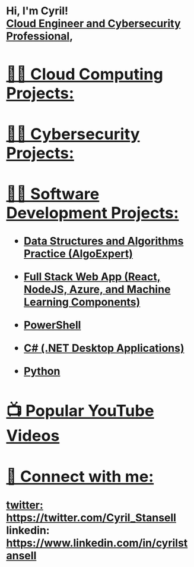 <h1>Hi, I'm Cyril! <br/><a href="https://github.com/cstansell1">Cloud Engineer and Cybersecurity Professional</a>, <a href="(https://www.linkedin.com/in/cyrilstansell)">
  

<h2>👨‍💻 Cloud Computing Projects:</h2>

<h2>👨‍💻 Cybersecurity Projects:</h2>

<h2>👨‍💻 Software Development Projects:</h2>

- <b>Data Structures and Algorithms Practice (AlgoExpert)</b>

- <b>Full Stack Web App (React, NodeJS, Azure, and Machine Learning Components)</b>

- <b>PowerShell</b>

- <b>C# (.NET Desktop Applications)</b>

- <b>Python</b>
 

<h2>📺 Popular YouTube Videos</h2>


<h2> 🤳 Connect with me:</h2>

twitter: https://twitter.com/Cyril_Stansell
linkedin: https://www.linkedin.com/in/cyrilstansell

